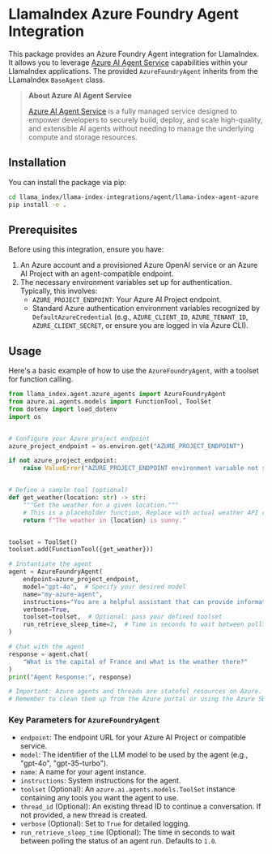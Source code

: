 # LlamaIndex Azure Foundry Agent Integration

This package provides an Azure Foundry Agent integration for LlamaIndex. It allows you to leverage [Azure AI Agent Service](https://learn.microsoft.com/en-us/azure/ai-services/agents/overview) capabilities within your LlamaIndex applications. The provided `AzureFoundryAgent` inherits from the LLamaIndex `BaseAgent` class.

> **About Azure AI Agent Service**
>
> [Azure AI Agent Service](https://learn.microsoft.com/en-us/azure/ai-services/agents/overview) is a fully managed service designed to empower developers to securely build, deploy, and scale high-quality, and extensible AI agents without needing to manage the underlying compute and storage resources.

## Installation

You can install the package via pip:

```bash
cd llama_index/llama-index-integrations/agent/llama-index-agent-azure
pip install -e .
```

## Prerequisites

Before using this integration, ensure you have:

1.  An Azure account and a provisioned Azure OpenAI service or an Azure AI Project with an agent-compatible endpoint.
2.  The necessary environment variables set up for authentication. Typically, this involves:
    - `AZURE_PROJECT_ENDPOINT`: Your Azure AI Project endpoint.
    - Standard Azure authentication environment variables recognized by `DefaultAzureCredential` (e.g., `AZURE_CLIENT_ID`, `AZURE_TENANT_ID`, `AZURE_CLIENT_SECRET`, or ensure you are logged in via Azure CLI).

## Usage

Here's a basic example of how to use the `AzureFoundryAgent`, with a toolset for function calling.

```python
from llama_index.agent.azure_agents import AzureFoundryAgent
from azure.ai.agents.models import FunctionTool, ToolSet
from dotenv import load_dotenv
import os


# Configure your Azure project endpoint
azure_project_endpoint = os.environ.get("AZURE_PROJECT_ENDPOINT")

if not azure_project_endpoint:
    raise ValueError("AZURE_PROJECT_ENDPOINT environment variable not set.")


# Define a sample tool (optional)
def get_weather(location: str) -> str:
    """Get the weather for a given location."""
    # This is a placeholder function. Replace with actual weather API call.
    return f"The weather in {location} is sunny."


toolset = ToolSet()
toolset.add(FunctionTool({get_weather}))

# Instantiate the agent
agent = AzureFoundryAgent(
    endpoint=azure_project_endpoint,
    model="gpt-4o",  # Specify your desired model
    name="my-azure-agent",
    instructions="You are a helpful assistant that can provide information and use tools.",
    verbose=True,
    toolset=toolset,  # Optional: pass your defined toolset
    run_retrieve_sleep_time=2,  # Time in seconds to wait between polling run status
)

# Chat with the agent
response = agent.chat(
    "What is the capital of France and what is the weather there?"
)
print("Agent Response:", response)

# Important: Azure agents and threads are stateful resources on Azure.
# Remember to clean them up from the Azure portal or using the Azure SDK
```

### Key Parameters for `AzureFoundryAgent`

- `endpoint`: The endpoint URL for your Azure AI Project or compatible service.
- `model`: The identifier of the LLM model to be used by the agent (e.g., "gpt-4o", "gpt-35-turbo").
- `name`: A name for your agent instance.
- `instructions`: System instructions for the agent.
- `toolset` (Optional): An `azure.ai.agents.models.ToolSet` instance containing any tools you want the agent to use.
- `thread_id` (Optional): An existing thread ID to continue a conversation. If not provided, a new thread is created.
- `verbose` (Optional): Set to `True` for detailed logging.
- `run_retrieve_sleep_time` (Optional): The time in seconds to wait between polling the status of an agent run. Defaults to `1.0`.
